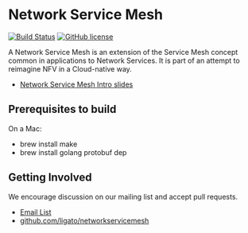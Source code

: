 # Network Service Mesh

[![Build Status](https://travis-ci.org/ligato/networkservicemesh.svg?branch=master)](https://travis-ci.org/ligato/networkservicemesh)
[![GitHub license](https://img.shields.io/badge/license-Apache%20license%202.0-blue.svg)](https://github.com/ligato/networkservicemesh/blob/master/LICENSE)

A Network Service Mesh is an extension of the Service Mesh concept common in applications to Network Services.  It is part of an attempt to reimagine NFV in a Cloud-native way.

- [Network Service Mesh Intro slides](https://docs.google.com/presentation/d/1C3r91ev0tWnFFUjiV4W84Hp965YGR1D9lChZo73Jwq0/edit#slide=id.g375263091c_1_0)

## Prerequisites to build

On a Mac:

- brew install make
- brew install golang protobuf dep

## Getting Involved

We encourage discussion on our mailing list and accept pull requests.

* [Email List](https://groups.google.com/forum/#!forum/networkservicemesh)
* [github.com/ligato/networkservicemesh](https://github.com/ligato/networkservicemesh)
